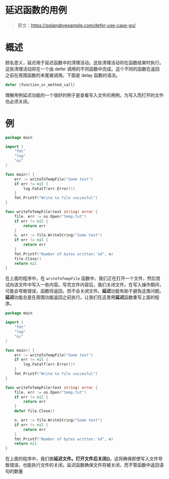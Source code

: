 # 延迟函数的用例

> 原文：<https://golangbyexample.com/defer-use-case-go/>

# **概述**

顾名思义，延迟用于延迟函数中的清理活动。这些清理活动将在函数结束时执行。这些清理活动将在一个由 defer 调用的不同函数中完成。这个不同的函数在返回之前在周围函数的末尾被调用。下面是 delay 函数的语法。

```go
defer {function_or_method_call}
```

理解用例延迟功能的一个很好的例子是查看写入文件的用例。为写入而打开的文件也必须关闭。

# **例**

```go
package main

import (
    "fmt"
    "log"
    "os"
)

func main() {
    err := writeToTempFile("Some text")
    if err != nil {
        log.Fatalf(err.Error())
    }
    fmt.Printf("Write to file succesful")
}

func writeToTempFile(text string) error {
    file, err := os.Open("temp.txt")
    if err != nil {
        return err
    }
    n, err := file.WriteString("Some text")
    if err != nil {
        return err
    }
    fmt.Printf("Number of bytes written: %d", n)
    file.Close()
    return nil
}
```

在上面的程序中，在 `writeToTempFile` 函数中，我们正在打开一个文件，然后尝试向该文件中写入一些内容。写完文件内容后，我们关闭文件。在写入操作期间，可能会导致错误，函数将返回，而不会关闭文件。**延迟**功能有助于避免这类问题。**延迟**功能总是在周围功能返回之前执行。让我们在这里用**延迟**函数重写上面的程序。

```go
package main

import (
    "fmt"
    "log"
    "os"
)

func main() {
    err := writeToTempFile("Some text")
    if err != nil {
        log.Fatalf(err.Error())
    }
    fmt.Printf("Write to file succesful")
}

func writeToTempFile(text string) error {
    file, err := os.Open("temp.txt")
    if err != nil {
        return err
    }
    defer file.Close()

    n, err := file.WriteString("Some text")
    if err != nil {
        return err
    }
    fmt.Printf("Number of bytes written: %d", n)
    return nil
}
```

在上面的程序中，我们做**延迟文件。打开文件后关闭()**。这将确保即使写入文件导致错误，也能执行文件的关闭。延迟函数确保文件将被关闭，而不管函数中返回语句的数量